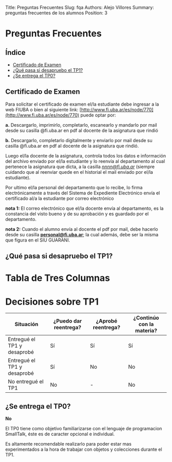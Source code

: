 Title: Preguntas Frecuentes
Slug: fqa
Authors: Alejo Villores
Summary: preguntas frecuentes de los alumnos
Position: 3

# Preguntas Frecuentes

## Índice

- [Certificado de Examen](#certificado-de-examen)
- [¿Qué pasa si desapruebo el TP1?](#que-pasa-si-desapruebo-el-tp1)
- [¿Se entrega el TP0?](#el-tp0-se-entrega)

## Certificado de Examen

Para solicitar el certificado de examen el/la estudiante debe ingresar a la web FIUBA o bien al siguiente link: [http://www.fi.uba.ar/es/node/770](http://www.fi.uba.ar/es/node/770)
puede optar por:

**a.** Descargarlo, imprimirlo, completarlo, escanearlo y mandarlo por mail desde su casilla @fi.uba.ar en pdf al docente de la asignatura que rindió

**b.** Descargarlo, completarlo digitalmente y enviarlo por mail desde su casilla @fi.uba.ar en pdf al docente de la asignatura que rindió.

Luego el/la docente de la asignatura, controla todos los datos e información del archivo enviado por el/la estudiante y lo reenvía al departamento al cual pertenece la asignatura que dicta, a la casilla *nnnn@fi.uba.ar* (siempre cuidando que al reenviar quede en el historial el mail enviado por el/la estudiante).

Por ultimo el/la personal del departamento que lo recibe, lo firma electrónicamente a través del Sistema de Expediente Electrónico envía el certificado al/a la estudiante por correo electrónico

**nota 1:** El correo electrónico que el/la docente envía al departamento, es la constancia del visto bueno y de su aprobación y es guardado por el departamento.

**nota 2:** Cuando el alumno envía al docente el pdf por mail, debe hacerlo desde su casilla **personal@fi.uba.ar**; la cual además, debe ser la misma que figura en el SIU GUARANI.

## ¿Qué pasa si desapruebo el TP1?

# Tabla de Tres Columnas

# Decisiones sobre TP1

| Situación                   | ¿Puedo dar reentrega? | ¿Aprobé reentrega? | ¿Continúo con la materia? |
| --------------------------- | --------------------- | ------------------ | ------------------------- |
| Entregué el TP1 y desaprobé | Sí                    | Sí                 | Sí                        |
| Entregué el TP1 y desaprobé | Sí                    | No                 | No                        |
| No entregué el TP1          | No                    | -                  | No                        |

## ¿Se entrega el TP0?

**No**

El TP0 tiene como objetivo familiarizarse con el lenguaje de programacion SmallTalk, éste es de caracter opcional e individual.

Es altamente recomendable realizarlo para poder estar mas experimentados a la hora de trabajar con objetos y colecciones durante el TP1.
